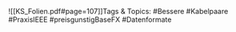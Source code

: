 
![[KS_Folien.pdf#page=107]]Tags & Topics:
   #Bessere
   #Kabelpaare
   #PraxisIEEE
   #preisgunstigBaseFX
   #Datenformate